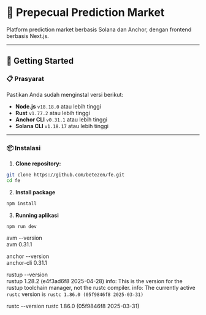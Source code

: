 
# 🧠 Prepecual Prediction Market

Platform prediction market berbasis Solana dan Anchor, dengan frontend berbasis Next.js.

---

## 🚀 Getting Started

### 📋 Prasyarat

Pastikan Anda sudah menginstal versi berikut:

- **Node.js** `v18.18.0` atau lebih tinggi  
- **Rust** `v1.77.2` atau lebih tinggi  
- **Anchor CLI** `v0.31.1` atau lebih tinggi  
- **Solana CLI** `v1.18.17` atau lebih tinggi  

---

### 📦 Instalasi

1. **Clone repository:**

```bash
git clone https://github.com/betezen/fe.git
cd fe
```

2. **Install package**
```bash
npm install
```
3. **Running aplikasi**
```bash
npm run dev
```

avm --version            
avm 0.31.1

anchor --version         
anchor-cli 0.31.1

rustup --version     
rustup 1.28.2 (e4f3ad6f8 2025-04-28)
info: This is the version for the rustup toolchain manager, not the rustc compiler.
info: The currently active `rustc` version is `rustc 1.86.0 (05f9846f8 2025-03-31)`

rustc --version 
rustc 1.86.0 (05f9846f8 2025-03-31)